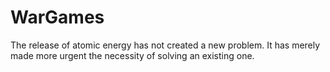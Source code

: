 WarGames
========

The release of atomic energy has not created a new problem. It has merely made more urgent the necessity of solving an existing one.

